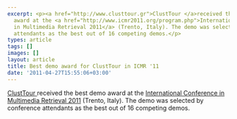 ```yaml
---
excerpt: <p><a href="http://www.clusttour.gr">ClustTour </a>received the best demo
  award at the <a href="http://www.icmr2011.org/program.php">International Conference
  in Multimedia Retrieval 2011</a> (Trento, Italy). The demo was selected by conference
  attendants as the best out of 16 competing demos.</p>
types: article
tags: []
images: []
layout: article
title: Best demo award for ClustTour in ICMR '11
date: '2011-04-27T15:55:06+03:00'
---
```

<p><a href="http://www.clusttour.gr">ClustTour </a>received the best demo award at the <a href="http://www.icmr2011.org/program.php">International Conference in Multimedia Retrieval 2011</a> (Trento, Italy). The demo was selected by conference attendants as the best out of 16 competing demos.</p>
